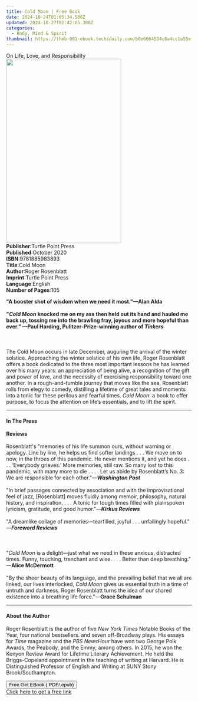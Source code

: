 ```yaml
---
title: Cold Moon | Free Book
date: 2024-10-24T01:05:34.586Z
updated: 2024-10-27T02:42:05.308Z
categories:
  - Body, Mind & Spirit
thumbnail: https://thmb-001-ebook.techidaily.com/b0e6664534c8a4cc1a55ef861a374e881e3016457c3b9d64b2f5e432575d49d1.jpg
---
```

<main id="book-container">
  <div class="flex flex-col">
    <div class="book-brief flex-1 py-6 px-4 sm:p-6 md:py-10 md:px-8">
      <!-- brief-->
      <div class="book-brief-main">On Life, Love, and Responsibility</div>
    </div>
    <div
      class="book-meta-info flex-1 grid gap-4 col-start-1 col-end-3 row-start-1 sm:mb-6 sm:grid-cols-4 lg:gap-6 lg:col-start-2 lg:row-end-6 lg:row-span-6 lg:mb-0"
    >
      <div
        class="book-meta-info-left place-content-center mt-4 p-4 text-sm leading-6 col-start-2 col-span-2 dark:text-slate-400"
      >
        <img
          class="w-full h-500 object-cover rounded-lg sm:h-255 sm:col-span-2 lg:col-span-full"
          src="https://img-001-ebook.techidaily.com/e2540cbadda9a0e2cae3b27507ff050b3a7c500a70a4207e202e2fc01ecce39f.jpg"
          alt=""
          width="312"
          height="500"
        />
      </div>
      <div
        class="book-meta-info-right mt-2 col-start-1 row-start-2 col-span-3 self-center"
      >
        <!-- meta data  -->
        <div class="flex flex-col px-4 md:px-8">
          <div class="flex-1">
            <strong>Publisher</strong>:<span class="px-2"
              >Turtle Point Press</span
            >
          </div>
          <div class="flex-1">
            <strong>Published</strong>:<span class="px-2">October 2020</span>
          </div>
          <div class="flex-1">
            <strong>ISBN</strong>:<span class="px-2">9781885983893</span>
          </div>
          <div class="flex-1">
            <strong>Title</strong>:<span class="px-2">Cold Moon</span>
          </div>
          <div class="flex-1">
            <strong>Author</strong>:<span class="px-2">Roger Rosenblatt</span>
          </div>
          <div class="flex-1">
            <strong>Imprint</strong>:<span class="px-2"
              >Turtle Point Press</span
            >
          </div>
          <div class="flex-1">
            <strong>Language</strong>:<span class="px-2">English</span>
          </div>
          <div class="flex-1">
            <strong>Number of Pages</strong>:<span class="px-2">105</span>
          </div>
        </div>
      </div>
    </div>
    <div class="book-description flex-1 py-6 px-4 sm:p-6 md:py-10 md:px-8">
      <div class="book-description-main">
        <div accordion-content="" id="description">
          <p>
            <b
              >"A booster shot of wisdom when we need it most."—Alan Alda<br /><br />"<i
                >Cold Moon</i
              >
              knocked me on my ass then held out its hand and hauled me back up,
              tossing me into the brawling fray, joyous and more hopeful than
              ever." —Paul Harding, Pulitzer-Prize-winning author of
              <i>Tinkers</i><br /><br /></b
            ><br /><br />The Cold Moon occurs in late December, auguring the
            arrival of the winter solstice. Approaching the winter solstice of
            his own life, Roger Rosenblatt offers a book dedicated to the three
            most important lessons he has learned over his many years: an
            appreciation of being alive, a recognition of the gift and power of
            love, and the necessity of exercising responsibility toward one
            another. In a rough-and-tumble journey that moves like the sea,
            Rosenblatt rolls from elegy to comedy, distilling a lifetime of
            great tales and moments into a tonic for these perilous and fearful
            times. <i>Cold Moon</i>: a book to offer purpose, to focus the
            attention on life’s essentials, and to lift the spirit.​
          </p>
        </div>
        <div class="accordion-fader"></div>
      </div>
    </div>
    <div class="book-excerpts flex-1 py-6 px-4 sm:p-6 md:py-10 md:px-8">
      <!-- excerpts-->
      <div class="book-excerpts-main">
        <hr />
        <h4 class="placeholder placeholder-heading">
          <span>In The Press</span>
        </h4>
        <p>
          <b>Reviews</b><br /><br />Rosenblatt's "memories of his life summon
          ours, without warning or apology. Line by line, he helps us find
          softer landings . . . We move on to now, in the throes of this
          pandemic. He never mentions it, and yet he does . . . ‘Everybody
          grieves.’ More memories, still raw. So many lost to this pandemic,
          with many more to die . . . . Let us abide by Rosenblatt’s No. 3: We
          are responsible for each other."—<b><i>Washington Post</i></b
          ><br /><br />"In brief passages connected by association and with the
          improvisational feel of jazz, [Rosenblatt] moves fluidly among memoir,
          philosophy, natural history, and inspiration. . . . A tonic for tough
          times filled with plainspoken lyricism, gratitude, and good humor."—<b
            ><i>Kirkus Reviews</i></b
          ><br /><br />"A dreamlike collage of memories—tearfilled, joyful . . .
          unfailingly hopeful." —<b><i>Foreword Reviews</i></b
          ><br /><br /><praise
            ><br /><br />"<i>Cold Moon</i> is a delight—just what we need in
            these anxious, distracted times. Funny, touching, trenchant and
            wise. . . . Better than deep breathing." —<b>Alice McDermott</b
            ><br /><br />"By the sheer beauty of its language, and the
            prevailing belief that we all are linked, our lives interlocked,
            <i>Cold Moon</i> gives us essential truth in a time of untruth and
            darkness. Roger Rosenblatt turns the idea of our shared existence
            into a breathing life force."—<b>Grace Schulman</b></praise
          >
        </p>
      </div>
    </div>
    <div class="book-about-author flex-1 py-6 px-4 sm:p-6 md:py-10 md:px-8">
      <!-- about author-->
      <div class="book-main-author-main">
        <hr />
        <h4 class="placeholder placeholder-heading">
          <span>About the Author</span>
        </h4>
        <p>
          Roger Rosenblatt is the author of five <i>New York Times</i> Notable
          Books of the Year, four national bestsellers. and seven off-Broadway
          plays. His essays for <i>Time</i> magazine and the
          <i>PBS NewsHour</i> have won two George Polk Awards, the Peabody, and
          the Emmy, among others. In 2015, he won the Kenyon Review Award for
          Lifetime Literary Achievement. He held the Briggs-Copeland appointment
          in the teaching of writing at Harvard. He is Distinguished Professor
          of English and Writing at SUNY Stony Brook/Southampton.
        </p>
      </div>
    </div>
    <div class="book-free-get flex-1 py-6 px-4 sm:p-6 md:py-10 md:px-8">
      <button
        id="btn-free-get"
        class="bg-blue-500 hover:bg-blue-700 text-white font-bold py-2 px-4 rounded"
      >
        Free Get EBook (.PDF/.epub)
      </button>
      <div id="countdown-display" class="px-2 text-lg mt-2"></div>
      <a
        id="free-link"
        class="hidden bg-blue-500 hover:bg-blue-700 text-white font-bold py-2 px-4 rounded"
        href="https://www.ebooks.com/en-us/book/210040112/cold-moon/roger-rosenblatt/"
        target="_blank"
        >Click here to get a free link</a
      >
    </div>
    <script>
      let countdownTime = 0;
      let countdownInterval = null;
      document
        .getElementById('btn-free-get')
        .addEventListener('click', startCountdown);
      function startCountdown() {
        countdownTime = new Date().getTime() + 60000 * 3;
        countdownInterval = setInterval(updateCountdown, 1000);
        document.getElementById('btn-free-get').disabled = true;
        document
          .getElementById('btn-free-get')
          .classList.add('bg-gray-500', 'cursor-not-allowed');
      }
      function updateCountdown() {
        let currentTime = new Date().getTime();
        let timeLeft = countdownTime - currentTime;
        let secondsLeft = Math.floor(timeLeft / 1000);
        document.getElementById('countdown-display').innerHTML =
          `Remaining time: ${secondsLeft} seconds.`;
        if (secondsLeft <= 0) {
          clearInterval(countdownInterval);
          document.getElementById('btn-free-get').classList.add('hidden');
          document.getElementById('free-link').classList.remove('hidden');
          document.getElementById('countdown-display').innerHTML = '';
        }
      }
    </script>
  </div>
</main>

<ins class="adsbygoogle"
      style="display:block"
      data-ad-client="ca-pub-7571918770474297"
      data-ad-slot="8358498916"
      data-ad-format="auto"
      data-full-width-responsive="true"></ins>
    